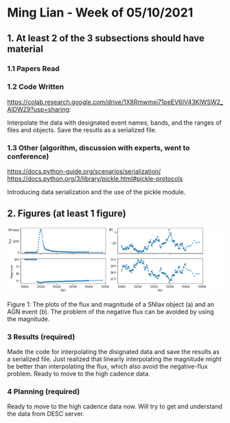 # Ming Lian - Week of 05/10/2021

## 1. At least 2 of the 3 subsections should have material

### 1.1 Papers Read


### 1.2 Code Written

https://colab.research.google.com/drive/1X8Rmwmxi71peEV6IV43KlWSW2_AlDWZ9?usp=sharing: 

Interpolate the data with designated event names, bands, and the ranges of files and objects. Save the resutls as a serialized file. 


### 1.3 Other (algorithm, discussion with experts, went to conference)
https://docs.python-guide.org/scenarios/serialization/
https://docs.python.org/3/library/pickle.html#pickle-protocols

Introducing data serialization and the use of the pickle module.


## 2. Figures (at least 1 figure)

![](https://github.com/lmptc/WeeklyReport/blob/master/Images/Flux%20and%20Mag.png?raw=true)

Figure 1: The plots of the flux and magnitude of a SNIax object (a) and an AGN event (b). The problem of the negative flux can be avoided by using the magnitude. 

### 3 Results (required)

Made the code for interpolating the disignated data and save the results as a serialized file. Just realized that linearly interpolating the magnitude might be better 
than interpolating the flux, which also avoid the negative-flux problem. Ready to move to the high cadence data.

### 4 Planning (required)

Ready to move to the high cadence data now. Will try to get and understand the data from DESC server. 
